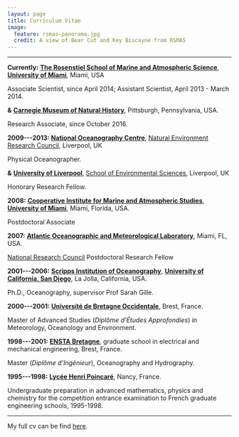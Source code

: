 ```yaml
---
layout: page
title: Curriculum Vitae
image:
  feature: rsmas-panorama.jpg
  credit: A view of Bear Cut and Key Biscayne from RSMAS
---
```


- - -

**Currently:** [**The Rosenstiel School of Marine and Atmospheric Science**], [**University of Miami**], Miami, USA

Associate Scientist, since April 2014; Assistant Scientist, April 2013 - March 2014.

**&** [**Carnegie Museum of Natural History**](http://www.carnegiemnh.org), Pittsburgh, Pennsylvania, USA.

Research Associate, since October 2016.


**2009---2013:** [**National Oceanography Centre**], [Natural Environment Research Council], Liverpool, UK

Physical Oceanographer.

**&** [**University of Liverpool**], [School of Environmental Sciences], Liverpool, UK

Honorary Research Fellow.

**2008:** [**Cooperative Institute for Marine and Atmospheric Studies**], [**University of Miami**], Miami, Florida, USA.

Postdoctoral Associate

**2007:** [**Atlantic Oceanographic and Meteorological Laboratory**], Miami, FL, USA.

[National Research Council] Postdoctoral Research Fellow

**2001---2006:** [**Scripps Institution of Oceanography**], [**University of California, San Diego**], La Jolla, California, USA.

Ph.D., Oceanography, supervisor Prof Sarah Gille.

**2000---2001:** [**Université de Bretagne Occidentale**], Brest, France.

Master of Advanced Studies (*Diplôme d’Études Approfondies*) in Meteorology, Oceanology and Environment.

**1998---2001:** [**ENSTA Bretagne**], graduate school in electrical and mechanical engineering, Brest, France.

Master (*Diplôme d’Ingénieur*), Oceanography and Hydrography.

**1995---1998:** [**Lycée Henri Poincaré**], Nancy, France.

Undergraduate preparation in advanced mathematics, physics and chemistry for the competition entrance examination to French graduate engineering schools, 1995-1998.

- - -

My full cv can be find [here](latest-cv.pdf).

[**The Rosenstiel School of Marine and Atmospheric Science**]: http://www.rsmas.miami.edu
[**University of Miami**]: http://www.miami.edu
[**National Oceanography Centre**]: http://www.noc.ac.uk/
[Natural Environment Research Council]: www.nerc.ac.uk
[**University of Liverpool**]: http://www.liv.ac.uk/
[School of Environmental Sciences]: http://www.liv.ac.uk/environmental-sciences/
[**Cooperative Institute for Marine and Atmospheric Studies**]: http://cimas.rsmas.miami.edu
[**Atlantic Oceanographic and Meteorological Laboratory**]: http://www.aoml.noaa.gov
[National Research Council]: http://www.nationalacademies.org/nrc/
[**Scripps Institution of Oceanography**]: http://www.sio.ucsd.edu
[**University of California, San Diego**]: http://www.ucsd.edu
[**Université de Bretagne Occidentale**]: http://www.univ-brest.fr/
[**ENSTA Bretagne**]: http://www.ensta-bretagne.fr/
[**Lycée Henri Poincaré**]: http://www3.ac-nancy-metz.fr/lyc-henri-poincare/
